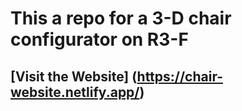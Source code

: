 # This a repo for a 3-D chair configurator on R3-F
## [Visit the Website] (https://chair-website.netlify.app/)
